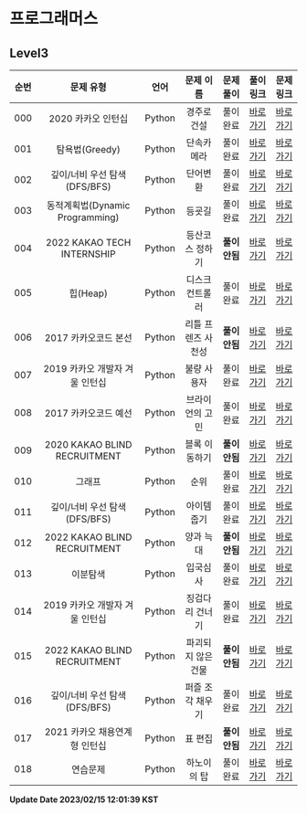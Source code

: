 # 프로그래머스

## Level3

| 순번 | 문제 유형 | 언어 | 문제 이름 | 문제 풀이 | 풀이 링크 | 문제 링크 |
| :--: |:--: |:--: |:--: |:--: |:--: |:--: |
|000|2020 카카오 인턴십|Python|경주로 건설|풀이완료|[바로가기](https://github.com/westreed/ProgrammersAlgorithm/blob/main/Programmers/Level3/%EA%B2%BD%EC%A3%BC%EB%A1%9C%20%EA%B1%B4%EC%84%A4.py)|[바로가기](https://school.programmers.co.kr/learn/courses/30/lessons/67259)|
|001|탐욕법(Greedy)|Python|단속카메라|풀이완료|[바로가기](https://github.com/westreed/ProgrammersAlgorithm/blob/main/Programmers/Level3/%EB%8B%A8%EC%86%8D%EC%B9%B4%EB%A9%94%EB%9D%BC.py)|[바로가기](https://school.programmers.co.kr/learn/courses/30/lessons/42884)|
|002|깊이/너비 우선 탐색(DFS/BFS)|Python|단어변환|풀이완료|[바로가기](https://github.com/westreed/ProgrammersAlgorithm/blob/main/Programmers/Level3/%EB%8B%A8%EC%96%B4%EB%B3%80%ED%99%98.py)|[바로가기](https://programmers.co.kr/learn/courses/30/lessons/43163)|
|003|동적계획법(Dynamic Programming)|Python|등굣길|풀이완료|[바로가기](https://github.com/westreed/ProgrammersAlgorithm/blob/main/Programmers/Level3/%EB%93%B1%EA%B5%A3%EA%B8%B8.py)|[바로가기](https://programmers.co.kr/learn/courses/30/lessons/42898)|
|004|2022 KAKAO TECH INTERNSHIP|Python|등산코스 정하기|**풀이안됨**|[바로가기](https://github.com/westreed/ProgrammersAlgorithm/blob/main/Programmers/Level3/%EB%93%B1%EC%82%B0%EC%BD%94%EC%8A%A4%20%EC%A0%95%ED%95%98%EA%B8%B0%20X.py)|[바로가기](https://school.programmers.co.kr/learn/courses/30/lessons/118669)|
|005|힙(Heap)|Python|디스크 컨트롤러|풀이완료|[바로가기](https://github.com/westreed/ProgrammersAlgorithm/blob/main/Programmers/Level3/%EB%94%94%EC%8A%A4%ED%81%AC%20%EC%BB%A8%ED%8A%B8%EB%A1%A4%EB%9F%AC.py)|[바로가기](https://programmers.co.kr/learn/courses/30/lessons/42627)|
|006|2017 카카오코드 본선|Python|리틀 프렌즈 사천성|**풀이안됨**|[바로가기](https://github.com/westreed/ProgrammersAlgorithm/blob/main/Programmers/Level3/%EB%A6%AC%ED%8B%80%20%ED%94%84%EB%A0%8C%EC%A6%88%20%EC%82%AC%EC%B2%9C%EC%84%B1%20X.py)|[바로가기](https://programmers.co.kr/learn/courses/30/lessons/1836)|
|007|2019 카카오 개발자 겨울 인턴십|Python|불량 사용자|풀이완료|[바로가기](https://github.com/westreed/ProgrammersAlgorithm/blob/main/Programmers/Level3/%EB%B6%88%EB%9F%89%20%EC%82%AC%EC%9A%A9%EC%9E%90.py)|[바로가기](https://programmers.co.kr/learn/courses/30/lessons/64064)|
|008|2017 카카오코드 예선|Python|브라이언의 고민|풀이완료|[바로가기](https://github.com/westreed/ProgrammersAlgorithm/blob/main/Programmers/Level3/%EB%B8%8C%EB%9D%BC%EC%9D%B4%EC%96%B8%EC%9D%98%20%EA%B3%A0%EB%AF%BC.py)|[바로가기](https://programmers.co.kr/learn/courses/30/lessons/1830)|
|009|2020 KAKAO BLIND RECRUITMENT|Python|블록 이동하기|**풀이안됨**|[바로가기](https://github.com/westreed/ProgrammersAlgorithm/blob/main/Programmers/Level3/%EB%B8%94%EB%A1%9D%20%EC%9D%B4%EB%8F%99%ED%95%98%EA%B8%B0%20X.py)|[바로가기](https://programmers.co.kr/learn/courses/30/lessons/60063)|
|010|그래프|Python|순위|풀이완료|[바로가기](https://github.com/westreed/ProgrammersAlgorithm/blob/main/Programmers/Level3/%EC%88%9C%EC%9C%84.py)|[바로가기](https://programmers.co.kr/learn/courses/30/lessons/49191)|
|011|깊이/너비 우선 탐색(DFS/BFS)|Python|아이템 줍기|풀이완료|[바로가기](https://github.com/westreed/ProgrammersAlgorithm/blob/main/Programmers/Level3/%EC%95%84%EC%9D%B4%ED%85%9C%20%EC%A4%8D%EA%B8%B0.py)|[바로가기](https://school.programmers.co.kr/learn/courses/30/lessons/87694)|
|012|2022 KAKAO BLIND RECRUITMENT|Python|양과 늑대|**풀이안됨**|[바로가기](https://github.com/westreed/ProgrammersAlgorithm/blob/main/Programmers/Level3/%EC%96%91%EA%B3%BC%20%EB%8A%91%EB%8C%80%20X.py)|[바로가기](https://school.programmers.co.kr/learn/courses/30/lessons/92343)|
|013|이분탐색|Python|입국심사|풀이완료|[바로가기](https://github.com/westreed/ProgrammersAlgorithm/blob/main/Programmers/Level3/%EC%9E%85%EA%B5%AD%EC%8B%AC%EC%82%AC.py)|[바로가기](https://programmers.co.kr/learn/courses/30/lessons/43238)|
|014|2019 카카오 개발자 겨울 인턴십|Python|징검다리 건너기|풀이완료|[바로가기](https://github.com/westreed/ProgrammersAlgorithm/blob/main/Programmers/Level3/%EC%A7%95%EA%B2%80%EB%8B%A4%EB%A6%AC%20%EA%B1%B4%EB%84%88%EA%B8%B0.py)|[바로가기](https://school.programmers.co.kr/learn/courses/30/lessons/64062)|
|015|2022 KAKAO BLIND RECRUITMENT|Python|파괴되지 않은 건물|**풀이안됨**|[바로가기](https://github.com/westreed/ProgrammersAlgorithm/blob/main/Programmers/Level3/%ED%8C%8C%EA%B4%B4%EB%90%98%EC%A7%80%20%EC%95%8A%EC%9D%80%20%EA%B1%B4%EB%AC%BC%20X.py)|[바로가기](https://school.programmers.co.kr/learn/courses/30/lessons/92344)|
|016|깊이/너비 우선 탐색(DFS/BFS)|Python|퍼즐 조각 채우기|풀이완료|[바로가기](https://github.com/westreed/ProgrammersAlgorithm/blob/main/Programmers/Level3/%ED%8D%BC%EC%A6%90%20%EC%A1%B0%EA%B0%81%20%EC%B1%84%EC%9A%B0%EA%B8%B0.py)|[바로가기](https://school.programmers.co.kr/learn/courses/30/lessons/84021)|
|017|2021 카카오 채용연계형 인턴십|Python|표 편집|**풀이안됨**|[바로가기](https://github.com/westreed/ProgrammersAlgorithm/blob/main/Programmers/Level3/%ED%91%9C%20%ED%8E%B8%EC%A7%91%20X.py)|[바로가기](https://programmers.co.kr/learn/courses/30/lessons/81303)|
|018|연습문제|Python|하노이의 탑|풀이완료|[바로가기](https://github.com/westreed/ProgrammersAlgorithm/blob/main/Programmers/Level3/%ED%95%98%EB%85%B8%EC%9D%B4%EC%9D%98%20%ED%83%91.py)|[바로가기](https://programmers.co.kr/learn/courses/30/lessons/12946)|


**Update Date 2023/02/15 12:01:39 KST**